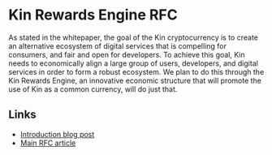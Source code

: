 # Kin Rewards Engine RFC

As stated in the whitepaper, the goal of the Kin cryptocurrency is to create an
alternative ecosystem of digital services that is compelling for consumers, and
fair and open for developers. To achieve this goal, Kin needs to economically
align a large group of users, developers, and digital services in order to form
a robust ecosystem. We plan to do this through the Kin Rewards Engine, an
innovative economic structure that will promote the use of Kin as a common
currency, will do just that.

## Links

- [Introduction blog post](https://medium.com/kinfoundation/kin-rewards-engine-request-for-comments-82514fad5429)
- [Main RFC article](Kin-Rewards-Engine.md)
